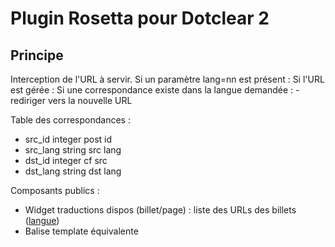 # Plugin Rosetta pour Dotclear 2

## Principe

Interception de l'URL à servir.
Si un paramètre lang=nn est présent :
	Si l'URL est gérée :
		Si une correspondance existe dans la langue demandée :
			- rediriger vers la nouvelle URL

Table des correspondances :

- src_id		integer		post id
- src_lang		string		src lang
- dst_id		integer		cf src
- dst_lang		string		dst lang

Composants publics :

- Widget traductions dispos (billet/page) : liste des URLs des billets (<a href="url-billet">langue</a>)
- Balise template équivalente
